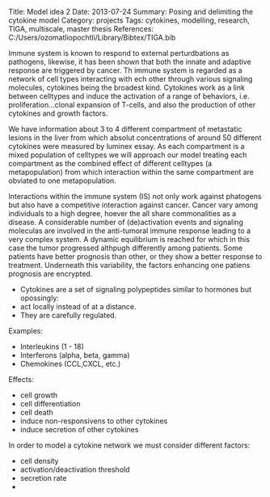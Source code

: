 Title: Model idea 2
Date: 2013-07-24
Summary: Posing and delimiting the cytokine model
Category: projects
Tags: cytokines, modelling, research, TIGA, multiscale, master thesis
References: C:/Users/ozomatliopochtli/Library/Bibtex/TIGA.bib

Immune system is known to respond to external perturdbations as pathogens, likewise, it has been shown that both the innate and adaptive response are triggered by cancer. Th immune system is regarded as a network of cell types interacting with ech other through various signaling molecules, cytokines being the broadest kind. Cytokines work as a link between celltypes and induce the activation of a range of behaviors, i.e. proliferation...clonal expansion of T-cells, and also the production of other cytokines and growth factors. 

We have information about 3 to 4 different compartment of metastatic lesions in the liver from which absolut concentrations of around 50 different cytokines were measured by luminex essay. As each compartment is a mixed population of celltypes we will approach our model treating each compartment as the combined effect of different celltypes (a metapopulation) from which interaction within the same compartment are obviated to one metapopulation. 

Interactions within the immune system (IS) not only work against phatogens but also have a competitive interaction against cancer. Cancer vary among individuals to a high degree, hoever the all share commonalities as a disease. A considerable number of (de)activation events and signaling moleculas are involved in the anti-tumoral  immune response leading to a very complex system. A dynamic equilibrium is reached for which in this case the tumor progressed althpugh differently among patients. Some patients have better prognosis than other, or they show a better response to treatment. Underneath this variability, the factors enhancing one patiens prognosis are encrypted.

* Cytokines are a set of signaling polypeptides similar to hormones but opossingly: 
* act locally instead of at a distance. 
* They are carefully regulated.

Examples:

* Interleukins (1 - 18)
* Interferons (alpha, beta, gamma)
* Chemokines (CCL,CXCL, etc.)

Effects:

* cell growth
* cell differentiation
* cell death
* induce non-responsivens to other cytokines
* induce secretion of other cytokines

In order to model a cytokine network we must consider different factors:

* cell density
* activation/deactivation threshold
* secretion rate
* 

